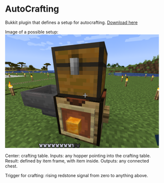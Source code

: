 # AutoCrafting

Bukkit plugin that defines a setup for autocrafting.
[Download here](https://dev.bukkit.org/projects/automatic-crafting)

Image of a possible setup:
![Logo/Setup](https://raw.githubusercontent.com/AntonioNoack/AutoCrafting/master/old/Honey.png)

Center: crafting table.
Inputs: any hopper pointing into the crafting table.
Result: defined by item frame, with item inside.
Outputs: any connected chest.

Trigger for crafting: rising redstone signal from zero to anything above.